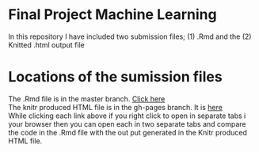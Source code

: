 # Final Project Machine Learning
In this repository I have included two submission files; 
  (1) .Rmd and the (2) Knitted .html output file

# Locations of the sumission files
The .Rmd file is in the master branch. [Click here](https://github.com/jtgharp/FinalProjectMachineLearning/blob/master/MLProject.Rmd)  
The knitr produced HTML file is in the gh-pages branch. It is [here](https://jtgharp.github.io/FinalProjectMachineLearning/)  
While clicking each link above if you right click to open in separate tabs i your browser then you can open each in two separate tabs and compare the code in the .Rmd file with the out put generated in the Knitr produced HTML file.  
